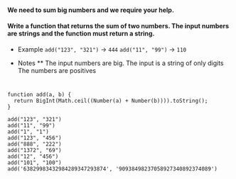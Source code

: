 #### We need to sum big numbers and we require your help.

#### Write a function that returns the sum of two numbers. The input numbers are strings and the function must return a string.

- Example
  `add("123", "321")` -> `444`
  `add("11", "99")`   -> `110`

- Notes
  ** The input numbers are big.
The input is a string of only digits
The numbers are positives

#

```
function add(a, b) {
  return BigInt(Math.ceil((Number(a) + Number(b)))).toString(); 
}

add("123", "321")
add("11", "99")
add("1", "1")
add("123", "456")
add("888", "222")
add("1372", "69")
add("12", "456")
add("101", "100")
add('63829983432984289347293874', '90938498237058927340892374089')
```
